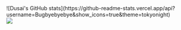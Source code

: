 
<div>
  <div>
    ![Dusai's GitHub stats](https://github-readme-stats.vercel.app/api?username=Bugbyebyebye&show_icons=true&theme=tokyonight)
  </div>
  <div>
    <img src="https://github-readme-streak-stats.herokuapp.com/?user=Bugbyebyebye" /> 
  </div>
</div>
